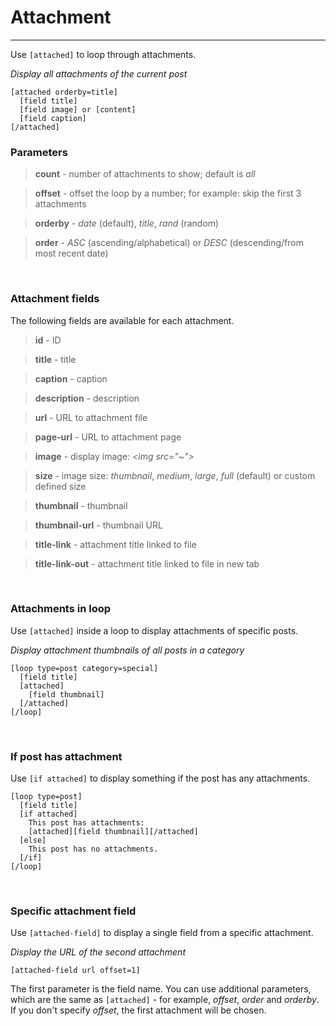 
# Attachment

---


Use `[attached]` to loop through attachments.

*Display all attachments of the current post*

~~~
[attached orderby=title]
  [field title]
  [field image] or [content]
  [field caption]
[/attached]
~~~



### Parameters

> **count** - number of attachments to show; default is *all*

> **offset** - offset the loop by a number; for example: skip the first 3 attachments

> **orderby** - *date* (default), *title*, *rand* (random)

> **order** - *ASC* (ascending/alphabetical) or *DESC* (descending/from most recent date)


&nbsp;

### Attachment fields

The following fields are available for each attachment.

> **id** - ID

> **title** - title

> **caption** - caption

> **description** - description

> **url** - URL to attachment file

> **page-url** - URL to attachment page

> **image** - display image: *&lt;img src="~"&gt;*

> **size** - image size: *thumbnail*, *medium*, *large*, *full* (default) or custom defined size

> **thumbnail** - thumbnail

> **thumbnail-url** - thumbnail URL

> **title-link** - attachment title linked to file

> **title-link-out** - attachment title linked to file in new tab



&nbsp;

### Attachments in loop

Use `[attached]` inside a loop to display attachments of specific posts.

*Display attachment thumbnails of all posts in a category*

~~~
[loop type=post category=special]
  [field title]
  [attached]
    [field thumbnail]
  [/attached]
[/loop]
~~~



&nbsp;

### If post has attachment

Use `[if attached]` to display something if the post has any attachments.

~~~
[loop type=post]
  [field title]
  [if attached]
    This post has attachments:
    [attached][field thumbnail][/attached]
  [else]
    This post has no attachments.
  [/if]
[/loop]
~~~


&nbsp;

### Specific attachment field

Use `[attached-field]` to display a single field from a specific attachment.

*Display the URL of the second attachment*

~~~
[attached-field url offset=1]
~~~

The first parameter is the field name. You can use additional parameters, which are the same as `[attached]` - for example, *offset*, *order* and *orderby*.  If you don't specify *offset*, the first attachment will be chosen.
